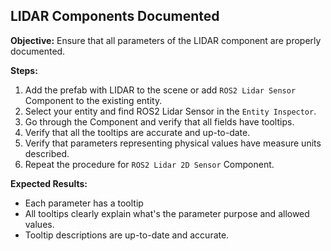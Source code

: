 ## LIDAR Components Documented

**Objective:** Ensure that all parameters of the LIDAR component are properly documented.

**Steps:**

1. Add the prefab with LIDAR to the scene or add `ROS2 Lidar Sensor` Component to the existing entity.
2. Select your entity and find ROS2 Lidar Sensor in the `Entity Inspector`.
3. Go through the Component and verify that all fields have tooltips.
4. Verify that all the tooltips are accurate and up-to-date.
5. Verify that parameters representing physical values have measure units described.
6. Repeat the procedure for `ROS2 Lidar 2D Sensor` Component.

**Expected Results:**

* Each parameter has a tooltip
* All tooltips clearly explain what's the parameter purpose and allowed values.
* Tooltip descriptions are up-to-date and accurate.
